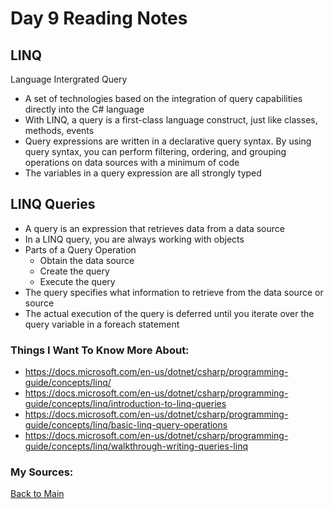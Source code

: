 # Day 9 Reading Notes
## LINQ
Language Intergrated Query
- A set of technologies based on the integration of query capabilities directly into the C# language
- With LINQ, a query is a first-class language construct, just like classes, methods, events
- Query expressions are written in a declarative query syntax. By using query syntax, you can perform filtering, ordering, and grouping operations on data sources with a minimum of code
- The variables in a query expression are all strongly typed

## LINQ Queries
- A query is an expression that retrieves data from a data source
- In a LINQ query, you are always working with objects
- Parts of a Query Operation
  - Obtain the data source
  - Create the query
  - Execute the query
- The query specifies what information to retrieve from the data source or source
- The actual execution of the query is deferred until you iterate over the query variable in a foreach statement

### Things I Want To Know More About:
- https://docs.microsoft.com/en-us/dotnet/csharp/programming-guide/concepts/linq/
- https://docs.microsoft.com/en-us/dotnet/csharp/programming-guide/concepts/linq/introduction-to-linq-queries
- https://docs.microsoft.com/en-us/dotnet/csharp/programming-guide/concepts/linq/basic-linq-query-operations
- https://docs.microsoft.com/en-us/dotnet/csharp/programming-guide/concepts/linq/walkthrough-writing-queries-linq

### My Sources:


[Back to Main](README.md)
